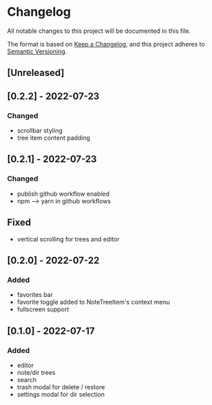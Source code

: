# Changelog
All notable changes to this project will be documented in this file.

The format is based on [Keep a Changelog](https://keepachangelog.com/en/1.0.0/),
and this project adheres to [Semantic Versioning](https://semver.org/spec/v2.0.0.html).

## [Unreleased]

## [0.2.2] - 2022-07-23
### Changed
- scrollbar styling
- tree item content padding

## [0.2.1] - 2022-07-23
### Changed
- publish github workflow enabled
- npm --> yarn in github workflows

## Fixed
- vertical scrolling for trees and editor

## [0.2.0] - 2022-07-22
### Added
- favorites bar
- favorite toggle added to NoteTreeItem's context menu
- fullscreen support

## [0.1.0] - 2022-07-17
### Added
- editor
- note/dir trees
- search
- trash modal for delete / restore
- settings modal for dir selection
